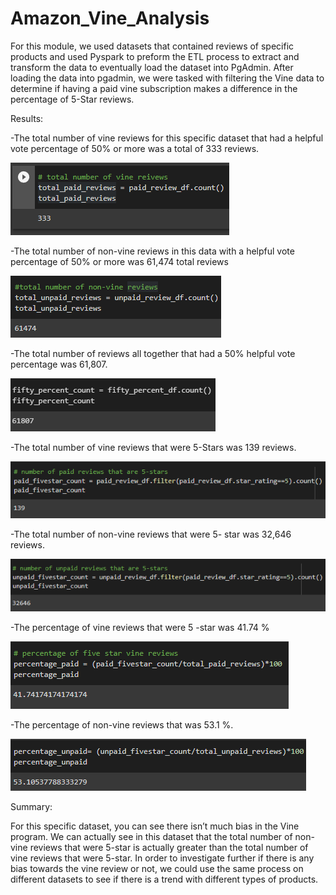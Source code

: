 # Amazon_Vine_Analysis


For this module, we used datasets that contained reviews of specific products and used Pyspark to preform the ETL process to extract and transform the data to eventually load the dataset into PgAdmin. After loading the data into pgadmin, we were tasked with filtering the Vine data to determine if having a paid vine subscription makes a difference in the percentage of 5-Star reviews. 


Results:


-The total number of vine reviews for this specific dataset that had a helpful vote percentage of 50% or more was a total of 333 reviews. 

![](Resources/paid_count.PNG)


-The total number of non-vine reviews in this data with a helpful vote percentage of 50% or more was 61,474 total reviews

![](Resources/count_unpaid.PNG)


-The total number of reviews all together that had a 50% helpful vote percentage was 61,807.

![](Resources/fiftyper_helpful_count.PNG)


-The total number of vine reviews that were 5-Stars was 139 reviews.

![](Resources/5star_paid_count.PNG)


-The total number of non-vine reviews that were 5- star was 32,646 reviews.

![](Resources/5start_unpaid_count.PNG)


-The percentage of vine reviews that were 5 -star was 41.74 %

![](Resources/5star_paid_percentage.PNG)


-The percentage of non-vine reviews that was 53.1 %.

![](Resources/5star_upaid_percentage.PNG)



Summary:


For this specific dataset, you can see there isn’t much bias in the Vine program. We can actually see in this dataset that the total number of non-vine reviews that were 5-star is actually greater than the total number of vine reviews that were 5-star. In order to investigate further if there is any bias towards the vine review or not, we could use the same process on different datasets to see if there is a trend with different types of products. 
